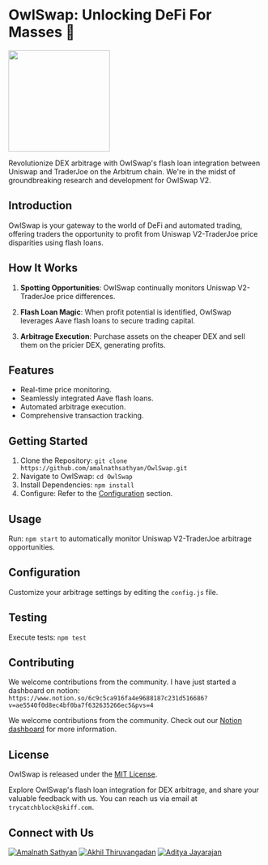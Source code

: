 # OwlSwap: Unlocking DeFi For Masses 🦉

<img src="https://github.com/amalnathsathyan/OwlSwapv2v3/assets/19988098/22bafd32-0bf0-4e15-8de8-43892c26f7fa" width="200" height="200">

Revolutionize DEX arbitrage with OwlSwap's flash loan integration between Uniswap and TraderJoe on the Arbitrum chain. We're in the midst of groundbreaking research and development for OwlSwap V2.


## Introduction

OwlSwap is your gateway to the world of DeFi and automated trading, offering traders the opportunity to profit from Uniswap V2-TraderJoe price disparities using flash loans.

## How It Works

1. **Spotting Opportunities**: OwlSwap continually monitors Uniswap V2-TraderJoe price differences.

2. **Flash Loan Magic**: When profit potential is identified, OwlSwap leverages Aave flash loans to secure trading capital.

3. **Arbitrage Execution**: Purchase assets on the cheaper DEX and sell them on the pricier DEX, generating profits.

## Features

- Real-time price monitoring.
- Seamlessly integrated Aave flash loans.
- Automated arbitrage execution.
- Comprehensive transaction tracking.

## Getting Started

1. Clone the Repository: `git clone https://github.com/amalnathsathyan/OwlSwap.git`
2. Navigate to OwlSwap: `cd OwlSwap`
3. Install Dependencies: `npm install`
4. Configure: Refer to the [Configuration](#configuration) section.


## Usage

Run: `npm start` to automatically monitor Uniswap V2-TraderJoe arbitrage opportunities.

## Configuration

Customize your arbitrage settings by editing the `config.js` file.

## Testing

Execute tests: `npm test`

## Contributing

We welcome contributions from the community. I have just started a dashboard on notion: `https://www.notion.so/6c9c5ca916fa4e9688187c231d516686?v=ae5540f0d8ec4bf0ba7f632635266ec5&pvs=4`

We welcome contributions from the community. Check out our [Notion dashboard](https://www.notion.so/6c9c5ca916fa4e9688187c231d516686?v=ae5540f0d8ec4bf0ba7f632635266ec5&pvs=4) for more information.


## License

OwlSwap is released under the [MIT License](/path/to/LICENSE).

Explore OwlSwap's flash loan integration for DEX arbitrage, and share your valuable feedback with us. You can reach us via email at `trycatchblock@skiff.com`.

## Connect with Us

[![Amalnath Sathyan](https://img.shields.io/badge/Amalnath%20Sathyan-Connect-blue?style=flat&logo=linkedin)](https://www.linkedin.com/in/amalnath-sathyan/)
[![Akhil Thiruvangadan](https://img.shields.io/badge/Akhil%20Thiruvangadan-Connect-blue?style=flat&logo=linkedin)](https://www.linkedin.com/in/akhil-thiruvangadan/)
[![Aditya Jayarajan](https://img.shields.io/badge/Aditya%20Jayarajan-Connect-blue?style=flat&logo=linkedin)](https://www.linkedin.com/in/aditya-jayarajan/)
